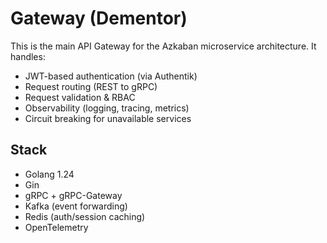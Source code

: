# Gateway (Dementor)

This is the main API Gateway for the Azkaban microservice architecture. It handles:

- JWT-based authentication (via Authentik)
- Request routing (REST to gRPC)
- Request validation & RBAC
- Observability (logging, tracing, metrics)
- Circuit breaking for unavailable services

## Stack

- Golang 1.24
- Gin
- gRPC + gRPC-Gateway
- Kafka (event forwarding)
- Redis (auth/session caching)
- OpenTelemetry
